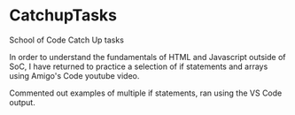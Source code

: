 # CatchupTasks
School of Code Catch Up tasks

In order to understand the fundamentals of HTML and Javascript outside of SoC, I have returned to practice a selection of if statements and arrays using Amigo's Code youtube video.

Commented out examples of multiple if statements, ran using the VS Code output.
